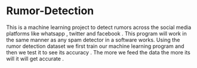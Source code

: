 # Rumor-Detection
This is a machine learning project to detect rumors across the social media platforms like whatsapp , twitter and facebook . This program will work in the same manner as any spam detector in a software works. Using the rumor detection dataset we first train our machine learning program  and then we test it to see its accuracy . The more we feed the data the more its will it will get accurate .    
